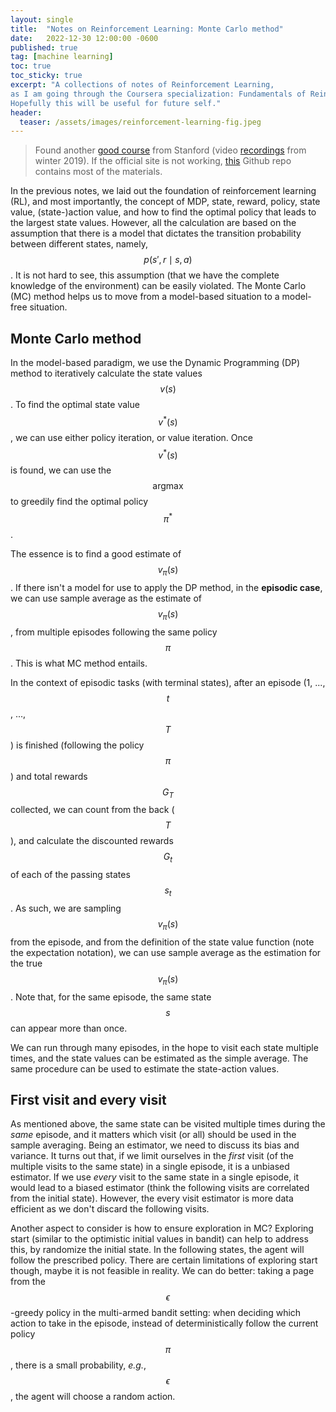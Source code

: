 ```yaml
---
layout: single
title:  "Notes on Reinforcement Learning: Monte Carlo method"
date:   2022-12-30 12:00:00 -0600
published: true
tag: [machine learning]
toc: true
toc_sticky: true
excerpt: "A collections of notes of Reinforcement Learning,
as I am going through the Coursera specialization: Fundamentals of Reinforcement Learning.
Hopefully this will be useful for future self."
header:
  teaser: /assets/images/reinforcement-learning-fig.jpeg
---
```


> Found another [good course](http://web.stanford.edu/class/cs234/index.html) from Stanford (video [recordings](https://www.youtube.com/playlist?list=PLoROMvodv4rOSOPzutgyCTapiGlY2Nd8u) from winter 2019). If the official site is not working, [this](https://github.com/tallamjr/stanford-cs234) Github repo contains most of the materials.

In the previous notes, we laid out the foundation of reinforcement learning (RL), and most importantly, the concept of MDP, state, reward, policy, state value, (state-)action value, and how to find the optimal policy that leads to the largest state values. However, all the calculation are based on the assumption that there is a model that dictates the transition probability between different states, namely, $$p(s', r \mid s, a)$$. It is not hard to see, this assumption (that we have the complete knowledge of the environment) can be easily violated. The Monte Carlo (MC) method helps us to move from a model-based situation to a model-free situation.

## Monte Carlo method

In the model-based paradigm, we use the Dynamic Programming (DP) method to iteratively calculate the state values $$v(s)$$. To find the optimal state value $$v^{*}(s)$$, we can use either policy iteration, or value iteration. Once $$v^{*}(s)$$ is found, we can use the $$\text{argmax}$$ to greedily find the optimal policy $$\pi^{*}$$.

The essence is to find a good estimate of $$v_{\pi}(s)$$. If there isn't a model for use to apply the DP method, in the **episodic case**, we can use sample average as the estimate of $$v_{\pi}(s)$$, from multiple episodes following the same policy $$\pi$$. This is what MC method entails.

In the context of episodic tasks (with terminal states), after an episode (1, ..., $$t$$, ..., $$T$$) is finished (following the policy $$\pi$$) and total rewards $$G_T$$ collected, we can count from the back ($$T$$), and calculate the discounted rewards $$G_t$$ of each of the passing states $$s_t$$. As such, we are sampling $$v_\pi(s)$$ from the episode, and from the definition of the state value function (note the expectation notation), we can use sample average as the estimation for the true $$v_\pi(s)$$. Note that, for the same episode, the same state $$s$$ can appear more than once.

We can run through many episodes, in the hope to visit each state multiple times, and the state values can be estimated as the simple average. The same procedure can be used to estimate the state-action values.

## First visit and every visit

As mentioned above, the same state can be visited multiple times during the *same* episode, and it matters which visit (or all) should be used in the sample averaging. Being an estimator, we need to discuss its bias and variance. It turns out that, if we limit ourselves in the *first* visit (of the multiple visits to the same state) in a single episode, it is a unbiased estimator. If we use *every* visit to the same state in a single episode, it would lead to a biased estimator (think the following visits are correlated from the initial state). However, the every visit estimator is more data efficient as we don't discard the following visits.

Another aspect to consider is how to ensure exploration in MC? Exploring start (similar to the optimistic initial values in bandit) can help to address this, by randomize the initial state. In the following states, the agent will follow the prescribed policy. There are certain limitations of exploring start though, maybe it is not feasible in reality. We can do better: taking a page from the $$\epsilon$$-greedy policy in the multi-armed bandit setting: when deciding which action to take in the episode, instead of deterministically follow the current policy $$\pi$$, there is a small probability, _e.g._, $$\epsilon$$, the agent will choose a random action.

